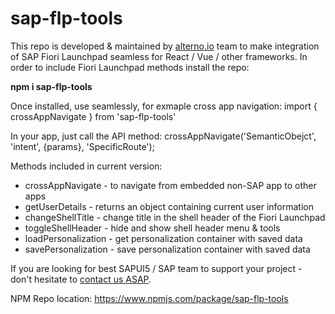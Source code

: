 # sap-flp-tools

This repo is developed & maintained by <a href="https://alterno.io/blog" target="_blank">alterno.io</a> team to make integration of SAP Fiori Launchpad seamless for React / Vue / other frameworks.
In order to include Fiori Launchpad methods install the repo:

**npm i sap-flp-tools**

Once installed, use seamlessly, for exmaple cross app navigation:
import { crossAppNavigate } from 'sap-flp-tools'

In your app, just call the API method:
crossAppNavigate('SemanticObejct', 'intent', {params}, 'SpecificRoute');

Methods included in current version:

- crossAppNavigate - to navigate from embedded non-SAP app to other apps
- getUserDetails - returns an object containing current user information
- changeShellTitle - change title in the shell header of the Fiori Launchpad
- toggleShellHeader - hide and show shell header menu & tools
- loadPersonalization - get personalization container with saved data
- savePersonalization - save personalization container with saved data

If you are looking for best SAPUI5 / SAP team to support your project - don't hesitate to <a href="mailto:hello@alterno.io"  target="_blank">contact us ASAP</a>.

NPM Repo location:
https://www.npmjs.com/package/sap-flp-tools
